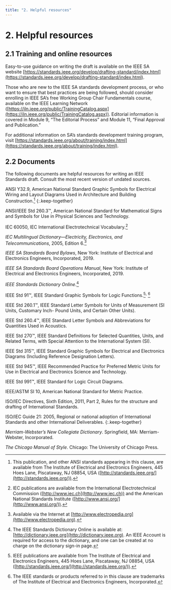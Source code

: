 ```yaml
---
title: "2. Helpful resources"
---
```


# 2. Helpful resources

## 2.1 Training and online resources

Easy-to-use guidance on writing the draft is available on the IEEE SA website [https://standards.ieee.org/develop/drafting-standard/index.html](https://standards.ieee.org/develop/drafting-standard/index.html).

Those who are new to the IEEE SA standards development process, or who want to ensure that best practices are being followed, should consider enrolling in IEEE SA’s free Working Group Chair Fundamentals course, available on the IEEE Learning Network ([https://iln.ieee.org/public/TrainingCatalog.aspx](https://iln.ieee.org/public/TrainingCatalog.aspx)). Editorial information is covered in Module 9, “The Editorial Process” and Module 11, “Final Approval and Publication.”

For additional information on SA’s standards development training program, visit [https://standards.ieee.org/about/training/index.html](https://standards.ieee.org/about/training/index.html).

## 2.2 Documents

The following documents are helpful resources for writing an IEEE Standards draft. Consult the most recent version of undated sources.

ANSI Y32.9, American National Standard Graphic Symbols for Electrical Wiring and Layout Diagrams Used in Architecture and Building Construction.[^ANSI-Y32_9]
{:.keep-together}

ANSI/IEEE Std 260.3™, American National Standard for Mathematical Signs and Symbols for Use in Physical Sciences and Technology.

IEC 60050, IEC International Electrotechnical Vocabulary.[^IEC-60050]

*IEC Multilingual Dictionary—Electricity, Electronics, and Telecommunications*, 2005, Edition 6.[^IEC-Multilingual]

*IEEE SA Standards Board Bylaws*, New York: Institute of Electrical and Electronics Engineers, Incorporated, 2019.

*IEEE SA Standards Board Operations Manual*, New York: Institute of Electrical and Electronics Engineers, Incorporated, 2019.

*IEEE Standards Dictionary Online*.[^IEEE-StdDic]

IEEE Std 91™, IEEE Standard Graphic Symbols for Logic Functions.[^IEEE-Std-91]<sup>,</sup> [^IEEE-Std-Sym]

IEEE Std 260.1™, IEEE Standard Letter Symbols for Units of Measurement (SI Units, Customary Inch- Pound Units, and Certain Other Units).

IEEE Std 260.4™, IEEE Standard Letter Symbols and Abbreviations for Quantities Used in Acoustics.

IEEE Std 270™, IEEE Standard Definitions for Selected Quantities, Units, and Related Terms, with Special Attention to the International System (SI).

IEEE Std 315™, IEEE Standard Graphic Symbols for Electrical and Electronics Diagrams (Including Reference Designation Letters).

IEEE Std 945™, IEEE Recommended Practice for Preferred Metric Units for Use in Electrical and Electronics Science and Technology.

IEEE Std 991™, IEEE Standard for Logic Circuit Diagrams.

IEEE/ASTM SI 10, American National Standard for Metric Practice.

ISO/IEC Directives, Sixth Edition, 2011, Part 2, Rules for the structure and drafting of International Standards.

ISO/IEC Guide 21: 2005, Regional or national adoption of International Standards and other International Deliverables.
{:.keep-together}

*Merriam-Webster’s New Collegiate Dictionary*. Springfield, MA: Merriam-Webster, Incorporated.

*The Chicago Manual of Style*. Chicago: The University of Chicago Press.

[^ANSI-Y32_9]: This publication, and other ANSI standards appearing in this clause, are available from The Institute of Electrical and Electronics Engineers, 445 Hoes Lane, Piscataway, NJ 08854, USA ([http://standards.ieee.org/](http://standards.ieee.org/)).

[^IEC-60050]: IEC publications are available from the International Electrotechnical Commission ([http://www.iec.ch](http://www.iec.ch)) and the American National Standards Institute ([http://www.ansi.org/](http://www.ansi.org/)).

[^IEC-Multilingual]: Available via the Internet at [http://www.electropedia.org](http://www.electropedia.org).

[^IEEE-StdDic]: The IEEE Standards Dictionary Online is available at: [http://dictionary.ieee.org](http://dictionary.ieee.org). An IEEE Account is required for access to the dictionary, and one can be created at no charge on the dictionary sign-in page.

[^IEEE-Std-91]: IEEE publications are available from The Institute of Electrical and Electronics Engineers, 445 Hoes Lane, Piscataway, NJ 08854, USA ([http://standards.ieee.org/](http://standards.ieee.org/)).

[^IEEE-Std-Sym]: The IEEE standards or products referred to in this clause are trademarks of The Institute of Electrical and Electronics Engineers, Incorporated.
